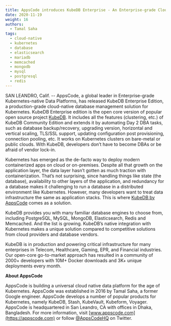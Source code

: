 ```yaml
---
title: AppsCode introduces KubeDB Enterprise - An Enterprise-grade Cloud Native Database Management System
date: 2020-11-19
weight: 16
authors:
  - Tamal Saha
tags:
  - cloud-native
  - kubernetes
  - database
  - elasticsearch
  - mariadb
  - memcached
  - mongodb
  - mysql
  - postgresql
  - redis
---
```


SAN LEANDRO, Calif. -- AppsCode, a global leader in Enterprise-grade Kubernetes-native Data Platforms, has released KubeDB Enterprise Edition, a production-grade cloud-native database management solution for Kubernetes. KubeDB Enterprise edition is the open core version of popular open source project [KubeDB](https://github.com/kubedb). It includes all the features (clustering, etc.) of KubeDB Community Edition and extends it by automating Day 2 DBA tasks, such as database backup/recovery, upgrading version, horizontal and vertical scaling, TLS/SSL support, updating configuration post provisioning, connection pooling, etc. It works on Kubernetes clusters on bare-metal or public clouds. With KubeDB, developers don’t have to become DBAs or be afraid of vendor lock-in.

Kubernetes has emerged as the de-facto way to deploy modern containerized apps on cloud or on-premises. Despite all that growth on the application layer, the data layer hasn’t gotten as much traction with containerization. That’s not surprising, since handling things like state (the database), availability to other layers of the application, and redundancy for a database makes it challenging to run a database in a distributed environment like Kubernetes. However, many developers want to treat data infrastructure the same as application stacks. This is where [KubeDB by AppsCode](https://kubedb.com) comes as a solution. 

KubeDB provides you with many familiar database engines to choose from, including PostgreSQL, MySQL, MongoDB, Elasticsearch, Redis and Memcached. And the list is growing. KubeDB’s native integration with Kubernetes makes a unique solution compared to competitive solutions from cloud providers and database vendors.

KubeDB is in production and powering critical infrastructure for many enterprises in Telecom, Healthcare, Gaming, EPR, and Financial industries. Our open-core go-to-market approach has resulted in a community of 2000+ developers with 10M+  Docker downloads and 3K+ unique deployments every month.

**About AppsCode**

AppsCode is building a universal cloud native data platform for the age of Kubernetes. AppsCode was established in 2016 by Tamal Saha, a former Google engineer. AppsCode develops a number of popular products for Kubernetes, namely KubeDB, Stash, KubeVault, Kubeform, Voyager. AppsCode is headquartered in San Leandro, CA with offices in Dhaka, Bangladesh. For more information, visit [www.appscode.com](https://appscode.com) or follow [@AppsCodeHQ](https://twitter.com/AppsCodeHQ) on Twitter.
